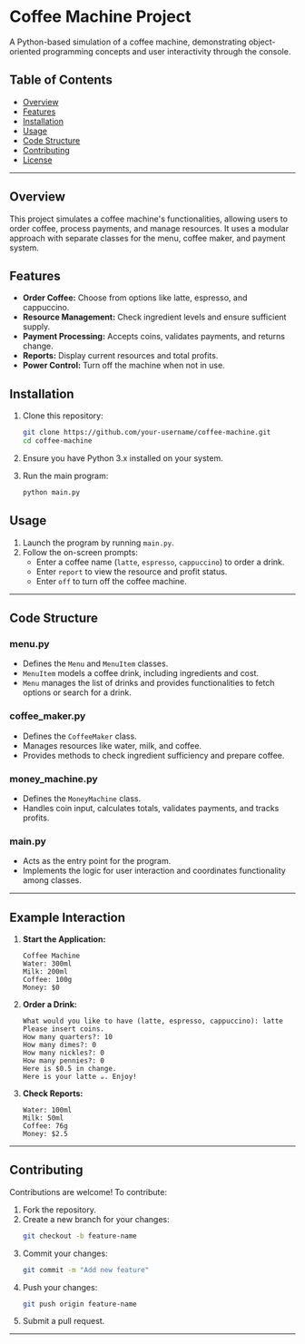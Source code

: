 
# Coffee Machine Project

A Python-based simulation of a coffee machine, demonstrating object-oriented programming concepts and user interactivity through the console.

## Table of Contents
- [Overview](#overview)
- [Features](#features)
- [Installation](#installation)
- [Usage](#usage)
- [Code Structure](#code-structure)
- [Contributing](#contributing)
- [License](#license)

---

## Overview
This project simulates a coffee machine's functionalities, allowing users to order coffee, process payments, and manage resources. It uses a modular approach with separate classes for the menu, coffee maker, and payment system.

## Features
- **Order Coffee:** Choose from options like latte, espresso, and cappuccino.
- **Resource Management:** Check ingredient levels and ensure sufficient supply.
- **Payment Processing:** Accepts coins, validates payments, and returns change.
- **Reports:** Display current resources and total profits.
- **Power Control:** Turn off the machine when not in use.

## Installation
1. Clone this repository:
   ```bash
   git clone https://github.com/your-username/coffee-machine.git
   cd coffee-machine
   ```

2. Ensure you have Python 3.x installed on your system.

3. Run the main program:
   ```bash
   python main.py
   ```

## Usage
1. Launch the program by running `main.py`.
2. Follow the on-screen prompts:
   - Enter a coffee name (`latte`, `espresso`, `cappuccino`) to order a drink.
   - Enter `report` to view the resource and profit status.
   - Enter `off` to turn off the coffee machine.

---

## Code Structure
### **menu.py**
- Defines the `Menu` and `MenuItem` classes.
- `MenuItem` models a coffee drink, including ingredients and cost.
- `Menu` manages the list of drinks and provides functionalities to fetch options or search for a drink.

### **coffee_maker.py**
- Defines the `CoffeeMaker` class.
- Manages resources like water, milk, and coffee.
- Provides methods to check ingredient sufficiency and prepare coffee.

### **money_machine.py**
- Defines the `MoneyMachine` class.
- Handles coin input, calculates totals, validates payments, and tracks profits.

### **main.py**
- Acts as the entry point for the program.
- Implements the logic for user interaction and coordinates functionality among classes.

---

## Example Interaction
1. **Start the Application:**
   ```plaintext
   Coffee Machine
   Water: 300ml
   Milk: 200ml
   Coffee: 100g
   Money: $0
   ```
2. **Order a Drink:**
   ```plaintext
   What would you like to have (latte, espresso, cappuccino): latte
   Please insert coins.
   How many quarters?: 10
   How many dimes?: 0
   How many nickles?: 0
   How many pennies?: 0
   Here is $0.5 in change.
   Here is your latte ☕️. Enjoy!
   ```
3. **Check Reports:**
   ```plaintext
   Water: 100ml
   Milk: 50ml
   Coffee: 76g
   Money: $2.5
   ```

---

## Contributing
Contributions are welcome! To contribute:
1. Fork the repository.
2. Create a new branch for your changes:
   ```bash
   git checkout -b feature-name
   ```
3. Commit your changes:
   ```bash
   git commit -m "Add new feature"
   ```
4. Push your changes:
   ```bash
   git push origin feature-name
   ```
5. Submit a pull request.

---

